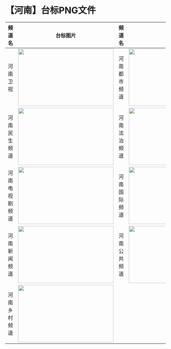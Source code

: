 # 【河南】台标PNG文件
|频道名|台标图片|频道名|台标图片|
|:---|:---:|:---|:---:|
|河南卫视|<img src="https://raw.githubusercontent.com/taksssss/TVlogo/main/img/Henan.png" width="300" height="180">|河南都市频道|<img src="https://raw.githubusercontent.com/taksssss/TVlogo/main/img/Henan1.png" width="300" height="180">|
|河南民生频道|<img src="https://raw.githubusercontent.com/taksssss/TVlogo/main/img/Henan2.png" width="300" height="180">|河南法治频道|<img src="https://raw.githubusercontent.com/taksssss/TVlogo/main/img/Henan3.png" width="300" height="180">|
|河南电视剧频道|<img src="https://raw.githubusercontent.com/taksssss/TVlogo/main/img/Henan4.png" width="300" height="180">|河南国际频道|<img src="https://raw.githubusercontent.com/taksssss/TVlogo/main/img/Henan5.png" width="300" height="180">|
|河南新闻频道|<img src="https://raw.githubusercontent.com/taksssss/TVlogo/main/img/Henan6.png" width="300" height="180">|河南公共频道|<img src="https://raw.githubusercontent.com/taksssss/TVlogo/main/img/Henan7.png" width="300" height="180">|
|河南乡村频道|<img src="https://raw.githubusercontent.com/taksssss/TVlogo/main/img/Henan8.png" width="300" height="180">|
